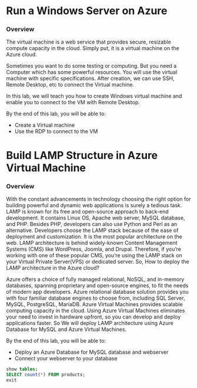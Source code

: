 # Run a Windows Server on Azure

### Overview
The virtual machine is a web service that provides secure, resizable compute capacity in the cloud. Simply put, it is a virtual machine on the Azure cloud.

Sometimes you want to do some testing or computing. But you need a Computer which has some powerful resources. You will use the virtual machine with specific specifications. After creation, we can use SSH, Remote Desktop, etc to connect the Virtual machine.

In this lab, we will teach you how to create Windows virtual machine and enable you to connect to the VM with Remote Desktop.

By the end of this lab, you will be able to:
- Create a Virtual machine
- Use the RDP to connect to the VM


# Build LAMP Structure in Azure Virtual Machine

### Overview
With the constant advancements in technology choosing the right option for building powerful and dynamic web applications is surely a tedious task. LAMP is known for its free and open-source approach to back-end development. It contains Linux OS, Apache web server, MySQL database, and PHP. Besides PHP, developers can also use Python and Perl as an alternative. Developers choose the LAMP stack because of the ease of deployment and customization. It is the most popular architecture on the web. LAMP architecture is behind widely-known Content Management Systems (CMS) like WordPress, Joomla, and Drupal. Therefore, if you’re working with one of these popular CMS, you’re using the LAMP stack on your Virtual Private Server(VPS) or dedicated server. So, How to deploy the LAMP architecture in the Azure cloud?

Azure offers a choice of fully managed relational, NoSQL, and in-memory databases, spanning proprietary and open-source engines, to fit the needs of modern app developers. Azure relational database solution provides you with four familiar database engines to choose from, including SQL Server, MySQL, PostgreSQL, MariaDB. Azure Virtual Machines provides scalable computing capacity in the cloud. Using Azure Virtual Machines eliminates your need to invest in hardware upfront, so you can develop and deploy applications faster.
So We will deploy LAMP architecture using Azure Database for MySQL and Azure Virtual Machines.

By the end of this lab, you will be able to:
- Deploy an Azure Database for MySQL database and webserver
- Connect your webserver to your database


```sql
show tables;
SELECT count(*) FROM products;
exit
```